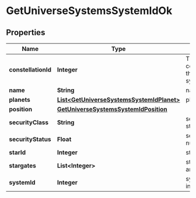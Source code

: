 
# GetUniverseSystemsSystemIdOk

## Properties
Name | Type | Description | Notes
------------ | ------------- | ------------- | -------------
**constellationId** | **Integer** | The constellation this solar system is in | 
**name** | **String** | name string | 
**planets** | [**List&lt;GetUniverseSystemsSystemIdPlanet&gt;**](GetUniverseSystemsSystemIdPlanet.md) | planets array | 
**position** | [**GetUniverseSystemsSystemIdPosition**](GetUniverseSystemsSystemIdPosition.md) |  |  [optional]
**securityClass** | **String** | security_class string |  [optional]
**securityStatus** | **Float** | security_status number | 
**starId** | **Integer** | star_id integer |  [optional]
**stargates** | **List&lt;Integer&gt;** | stargates array | 
**systemId** | **Integer** | system_id integer | 



